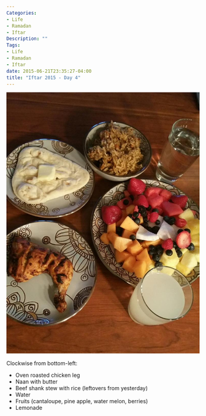 ```yaml
---
Categories:
- Life
- Ramadan
- Iftar
Description: ""
Tags:
- Life
- Ramadan
- Iftar
date: 2015-06-21T23:35:27-04:00
title: "Iftar 2015 - Day 4"
---
```

![Day 2 of Iftar 2015](/images/iftar2015/day4.jpg)

<!--more-->

Clockwise from bottom-left:

* Oven roasted chicken leg
* Naan with butter
* Beef shank stew with rice (leftovers from yesterday)
* Water
* Fruits (cantaloupe, pine apple, water melon, berries)
* Lemonade
